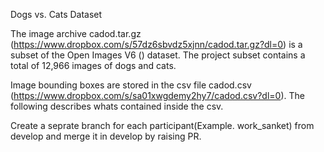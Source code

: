 

Dogs vs. Cats Dataset
 

The image archive  cadod.tar.gz (https://www.dropbox.com/s/57dz6sbvdz5xjnn/cadod.tar.gz?dl=0) is a subset of the Open Images V6 () dataset. The project subset contains a total of 12,966 images of dogs and cats.

Image bounding boxes are stored in the csv file cadod.csv (https://www.dropbox.com/s/sa01xwgdemy2hy7/cadod.csv?dl=0). The following describes whats contained inside the csv.

Create a seprate branch for each participant(Example. work_sanket) from develop and merge it in develop by raising PR.